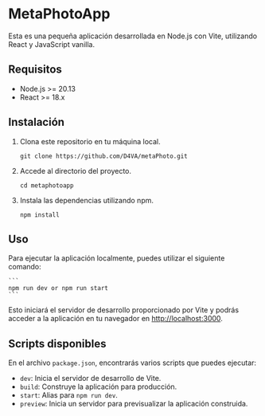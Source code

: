 # MetaPhotoApp

Esta es una pequeña aplicación desarrollada en Node.js con Vite, utilizando React y JavaScript vanilla.

## Requisitos

- Node.js >= 20.13
- React >= 18.x

## Instalación

1. Clona este repositorio en tu máquina local.

    ```
    git clone https://github.com/D4VA/metaPhoto.git
    ```

2. Accede al directorio del proyecto.

    ```
    cd metaphotoapp
    ```

3. Instala las dependencias utilizando npm.

    ```
    npm install
    ```

## Uso

Para ejecutar la aplicación localmente, puedes utilizar el siguiente comando:

    ```
    npm run dev or npm run start
    ```

Esto iniciará el servidor de desarrollo proporcionado por Vite y podrás acceder a la aplicación en tu navegador en [http://localhost:3000](http://localhost:3000).

## Scripts disponibles

En el archivo `package.json`, encontrarás varios scripts que puedes ejecutar:

- `dev`: Inicia el servidor de desarrollo de Vite.
- `build`: Construye la aplicación para producción.
- `start`: Alias para `npm run dev`.
- `preview`: Inicia un servidor para previsualizar la aplicación construida.
